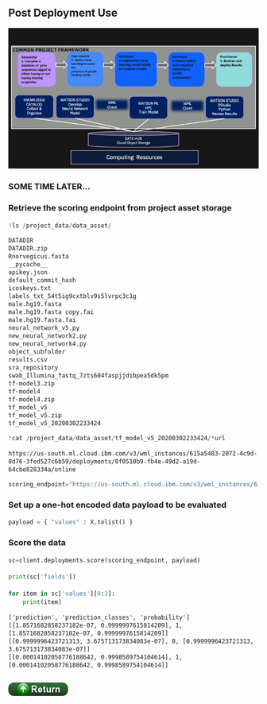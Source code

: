 ## Post Deployment Use

![png](images/CommonProjectFramework.png)


### SOME TIME LATER...

### Retrieve the scoring endpoint from project asset storage


```python
!ls /project_data/data_asset/
```

    DATADIR
    DATADIR.zip
    Rnorvegicus.fasta
    __pycache__
    apikey.json
    default_commit_hash
    icoskeys.txt
    labels_txt_54t5ig9cxtblv9s5lvrpc3c1g
    male.hg19.fasta
    male.hg19.fasta copy.fai
    male.hg19.fasta.fai
    neural_network_v5.py
    new_neural_network2.py
    new_neural_network4.py
    object_subfolder
    results.csv
    sra_repository
    swab_Illumina_fastq_7zts604faspjjdibpea5dk5pm
    tf-model3.zip
    tf-model4
    tf-model4.zip
    tf_model_v5
    tf_model_v5.zip
    tf_model_v5_20200302233424



```python
!cat /project_data/data_asset/tf_model_v5_20200302233424/*url
```

    https://us-south.ml.cloud.ibm.com/v3/wml_instances/615a5483-2072-4c9d-8d76-3fed527c6b59/deployments/0f0510b9-fb4e-49d2-a19d-64cbe828334a/online


```python
scoring_endpoint="https://us-south.ml.cloud.ibm.com/v3/wml_instances/615a5483-2072-4c9d-8d76-3fed527c6b59/deployments/0f0510b9-fb4e-49d2-a19d-64cbe828334a/online"
```

### Set up a one-hot encoded data payload to be evaluated


```python
payload = { "values" : X.tolist() }
```

### Score the data


```python
sc=client.deployments.score(scoring_endpoint, payload)

print(sc['fields'])

for item in sc['values'][0:3]:
    print(item)
```

    ['prediction', 'prediction_classes', 'probability']
    [[1.8571682858237182e-07, 0.9999997615814209], 1, [1.8571682858237182e-07, 0.9999997615814209]]
    [[0.9999996423721313, 3.675713173834083e-07], 0, [0.9999996423721313, 3.675713173834083e-07]]
    [[0.00014102058776188642, 0.9998589754104614], 1, [0.00014102058776188642, 0.9998589754104614]]



```python

```


[![return](../buttons/return.png)](../README.md#Use)
